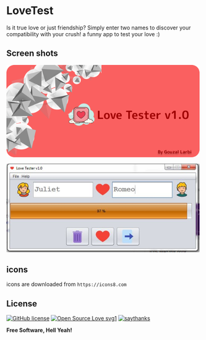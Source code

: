 # LoveTest

Is it true love or just friendship? Simply enter two names to discover your compatibility with your crush! a funny app to test your love :)

## Screen shots

![Alt text](assets/splash.png?raw=true "Splash")

![Alt text](assets/ui1.JPG?raw=true "UI")

## icons

icons are downloaded from `https://icons8.com`

## License

[![GitHub license](https://img.shields.io/github/license/Naereen/StrapDown.js.svg)](https://github.com/Naereen/StrapDown.js/blob/master/LICENSE)
[![Open Source Love svg1](https://badges.frapsoft.com/os/v1/open-source.svg?v=103)](https://github.com/ellerbrock/open-source-badges/)
[![saythanks](https://img.shields.io/badge/say-thanks-ff69b4.svg)](https://saythanks.io/to/gouzal)

**Free Software, Hell Yeah!**
